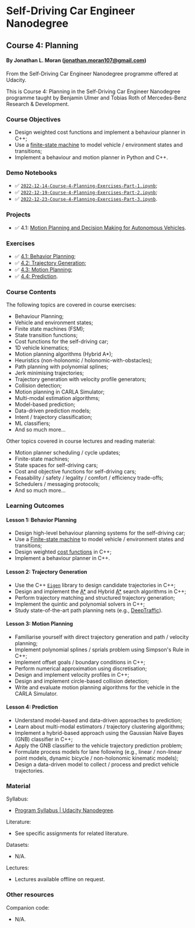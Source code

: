 # Self-Driving Car Engineer Nanodegree
## Course 4: Planning
#### By Jonathan L. Moran (jonathan.moran107@gmail.com)
From the Self-Driving Car Engineer Nanodegree programme offered at Udacity.

This is Course 4: Planning in the Self-Driving Car Engineer Nanodegree programme taught by Benjamin Ulmer and Tobias Roth of Mercedes-Benz Research & Development.


### Course Objectives
* Design weighted cost functions and implement a behaviour planner in C++;
* Use a [finite-state machine](https://en.wikipedia.org/wiki/Finite-state_machine) to model vehicle / environment states and transitions;
* Implement a behaviour and motion planner in Python and C++.


### Demo Notebooks
* ✅ [`2022-12-14-Course-4-Planning-Exercises-Part-1.ipynb`](https://github.com/jonathanloganmoran/ND0013-Self-Driving-Car-Engineer/blob/main/4-Planning/Exercises/2022-12-14-Course-4-Planning-Exercises-Part-1.ipynb);
* ✅ [`2022-12-19-Course-4-Planning-Exercises-Part-2.ipynb`](https://github.com/jonathanloganmoran/ND0013-Self-Driving-Car-Engineer/blob/main/4-Planning/Exercises/2022-12-19-Course-4-Planning-Exercises-Part-2.ipynb);
* ✅ [`2022-12-23-Course-4-Planning-Exercises-Part-3.ipynb`](https://github.com/jonathanloganmoran/ND0013-Self-Driving-Car-Engineer/blob/main/4-Planning/Exercises/2022-12-23-Course-4-Planning-Exercises-Part-3.ipynb).


### Projects
* ✅ 4.1: [Motion Planning and Decision Making for Autonomous Vehicles](https://github.com/jonathanloganmoran/ND0013-Self-Driving-Car-Engineer/tree/main/4-Planning/4-1-Motion-Planning-Decision-Making).


### Exercises
* ✅ [4.1: Behavior Planning](https://github.com/jonathanloganmoran/ND0013-Self-Driving-Car-Engineer/tree/main/4-Planning/Exercises/4-1-Behavior-Planning);
* ✅ [4.2: Trajectory Generation](https://github.com/jonathanloganmoran/ND0013-Self-Driving-Car-Engineer/tree/main/4-Planning/Exercises/4-2-Trajectory-Generation);
* ✅ [4.3: Motion Planning](https://github.com/jonathanloganmoran/ND0013-Self-Driving-Car-Engineer/tree/main/4-Planning/4-3-Motion-Planning/);
* ✅ [4.4: Prediction](https://github.com/jonathanloganmoran/ND0013-Self-Driving-Car-Engineer/tree/main/4-Planning/4-4-Prediction/).


### Course Contents
The following topics are covered in course exercises:
* Behaviour Planning;
* Vehicle and environment states;
* Finite state machines (FSM);
* State transition functions;
* Cost functions for the self-driving car;
* 1D vehicle kinematics;
* Motion planning algorithms (Hybrid A*);
* Heuristics (non-holonomic / holonomic-with-obstacles);  
* Path planning with polynomial splines;
* Jerk minimising trajectories;
* Trajectory generation with velocity profile generators;
* Collision detection;
* Motion planning in CARLA Simulator;
* Multi-modal estimation algorithms;
* Model-based prediction;
* Data-driven prediction models;
* Intent / trajectory classification;
* ML classifiers;
* And so much more...

Other topics covered in course lectures and reading material:
* Motion planner scheduling / cycle updates;
* Finite-state machines;
* State spaces for self-driving cars;
* Cost and objective functions for self-driving cars;
* Feasability / safety / legality / comfort / efficiency trade-offs;
* Schedulers / messaging protocols;
* And so much more...


### Learning Outcomes
#### Lesson 1: Behavior Planning
* Design high-level behaviour planning systems for the self-driving car;
* Use a [Finite-state machine](https://en.wikipedia.org/wiki/Finite-state_machine) to model vehicle / environment states and transitions;
* Design weighted [cost functions](https://en.wikipedia.org/wiki/Loss_function) in C++;
* Implement a behaviour planner in C++.

#### Lesson 2: Trajectory Generation
* Use the C++ [`Eigen`](https://en.wikipedia.org/wiki/Eigen_\(C%2B%2B_library\)) library to design candidate trajectories in C++;
* Design and implement the [A*](https://en.wikipedia.org/wiki/A*_search_algorithm) and Hybrid [A*](https://en.wikipedia.org/wiki/A*_search_algorithm) search algorithms in C++;
* Perform trajectory matching and structured trajectory generation;
* Implement the quintic and polynomial solvers in C++;
* Study state-of-the-art path planning nets (e.g., [DeepTraffic](https://arxiv.org/abs/1801.02805)).

#### Lesson 3: Motion Planning
* Familiarise yourself with direct trajectory generation and path / velocity planning;
* Implement polynomial splines / sprials problem using Simpson's Rule in C++;
* Implement offset goals / boundary conditions in C++;
* Perform numerical approximation using discretisation;
* Design and implement velocity profiles in C++;
* Design and implement circle-based collision detection;
* Write and evaluate motion planning algorithms for the vehicle in the CARLA Simulator.

#### Lesson 4: Prediction
* Understand model-based and data-driven approaches to prediction;
* Learn about multi-modal estimators / trajectory clustering algorithms;
* Implement a hybrid-based approach using the Gaussian Naïve Bayes (GNB) classifier in C++; 
* Apply the GNB classifier to the vehicle trajectory prediction problem;
* Formulate process models for lane following (e.g., linear / non-linear point models, dynamic bicycle / non-holonomic kinematic models);
* Design a data-driven model to collect / process and predict vehicle trajectories.



### Material
Syllabus:
* [Program Syllabus | Udacity Nanodegree](https://d20vrrgs8k4bvw.cloudfront.net/documents/en-US/Self-Driving+Car+Engineer+Nanodegree+Syllabus+nd0013+.pdf).

Literature:
* See specific assignments for related literature.

Datasets:
* N/A.

Lectures:
* Lectures available offline on request.

### Other resources
Companion code:
* N/A.
